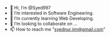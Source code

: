 - 👋 Hi, I’m @Syed997
- 👀 I’m interested in Software Engineering.
- 🌱 I’m currently learning Web Developing.
- 💞️ I’m looking to collaborate on ...
- 📫 How to reach me "syednur.jim@gmail.com"

<!---
Syed997/Syed997 is a ✨ special ✨ repository because its `README.md` (this file) appears on your GitHub profile.
You can click the Preview link to take a look at your changes.
--->
